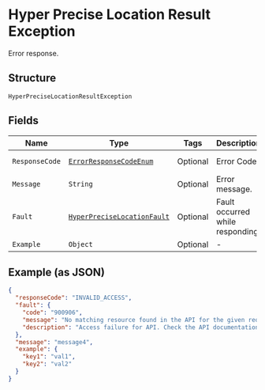 
# Hyper Precise Location Result Exception

Error response.

## Structure

`HyperPreciseLocationResultException`

## Fields

| Name | Type | Tags | Description | Getter | Setter |
|  --- | --- | --- | --- | --- | --- |
| `ResponseCode` | [`ErrorResponseCodeEnum`](../../doc/models/error-response-code-enum.md) | Optional | Error Code. | ErrorResponseCodeEnum getResponseCodeField() | setResponseCodeField(ErrorResponseCodeEnum responseCodeField) |
| `Message` | `String` | Optional | Error message. | String getMessageField() | setMessageField(String messageField) |
| `Fault` | [`HyperPreciseLocationFault`](../../doc/models/hyper-precise-location-fault.md) | Optional | Fault occurred while responding. | HyperPreciseLocationFault getFault() | setFault(HyperPreciseLocationFault fault) |
| `Example` | `Object` | Optional | - | Object getExample() | setExample(Object example) |

## Example (as JSON)

```json
{
  "responseCode": "INVALID_ACCESS",
  "fault": {
    "code": "900906",
    "message": "No matching resource found in the API for the given request",
    "description": "Access failure for API. Check the API documentation and add a proper REST resource path to the invocation URL."
  },
  "message": "message4",
  "example": {
    "key1": "val1",
    "key2": "val2"
  }
}
```

